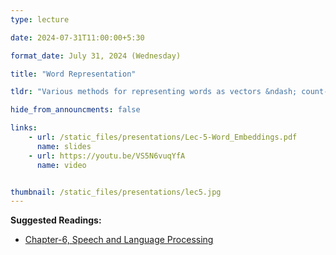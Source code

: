 ```yaml
---
type: lecture

date: 2024-07-31T11:00:00+5:30

format_date: July 31, 2024 (Wednesday)

title: "Word Representation"

tldr: "Various methods for representing words as vectors &ndash; count-based methods, methods for learning embeddings (Word2vec)."

hide_from_announcments: false

links: 
    - url: /static_files/presentations/Lec-5-Word_Embeddings.pdf
      name: slides
    - url: https://youtu.be/VS5N6vuqYfA
      name: video


thumbnail: /static_files/presentations/lec5.jpg
---
```


<!-- Other additional contents using markdown -->
**Suggested Readings:**
- [Chapter-6, Speech and Language Processing](https://web.stanford.edu/~jurafsky/slp3/6.pdf)


